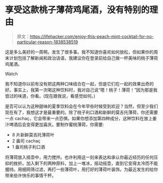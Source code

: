 # 享受这款桃子薄荷鸡尾酒，没有特别的理由

> 原文：<https://lifehacker.com/enjoy-this-peach-mint-cocktail-for-no-particular-reason-1838538519>

这是多么美好的一周啊。发生了很多事。我不知道你喜欢如何放松，但如果你的周末计划包括了解新闻和政治话语，我建议你在登录前给自己做一杯美味的桃子薄荷鸡尾酒。

Watch

我不知道你以前有没有把这两种口味结合在一起，但是它们在一起的效果出奇的好。事实上，我第一次喝这种饮料时，我对自己说“嗯！桃子！薄荷！”因为那是我尝过的味道，你看。(现在跟我说，看感觉如何。)

是否可以认为这种甜味的夏季饮料会在今年早些时候受到欢迎？当然，但至少我们现在有了，我想这才是最重要的。除了桃子利口酒和新鲜的莫吉托薄荷，你还需要一点 cachaç，它会带来一点恐惧。如果你想添加第四种成分，这种饮料在放上姜汁啤酒后会变得更加喜庆。要制作蜜桃薄荷，你需要:

*   8 片新鲜莫吉托薄荷叶
*   2 盎司 cachaç
*   1 盎司桃子利口酒

将薄荷放入摇壶中，用力搅拌。也许利用这一刻来表达和承认你最近经历的任何压抑的挫折。加入剩下的两种原料，加上一堆冰，摇动摇壶，直到它变得太冷而不能握持。用细网筛过滤，再打一些薄荷叶，用打好的薄荷叶装饰。为最近发生的给你带来些许快乐的事情干杯。